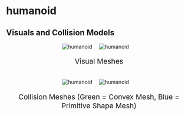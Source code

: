 <!-- THIS IS ALL GENERATED DOCUMENTATION via generate_robot_docs.py. DO NOT MODIFY THIS FILE -->

# humanoid

## Visuals and Collision Models

<div>
    <div style="max-width: 100%; display: flex; justify-content: center;">
        <img src="/_static/robot_images/humanoid/front_visual.png" style='min-width:min(50%, 100px);max-width:50%;height:auto' alt="humanoid">
        <img src="/_static/robot_images/humanoid/side_visual.png" style='min-width:min(50%, 100px);max-width:50%;height:auto' alt="humanoid">
    </div>
    <p style="text-align: center; font-size: 1.2rem;">Visual Meshes</p>
    <br/>
    <div style="max-width: 100%; display: flex; justify-content: center;">
        <img src="/_static/robot_images/humanoid/front_collision.png" style='min-width:min(50%, 100px);max-width:50%;height:auto' alt="humanoid">
        <img src="/_static/robot_images/humanoid/side_collision.png" style='min-width:min(50%, 100px);max-width:50%;height:auto' alt="humanoid">
    </div>
    <p style="text-align: center; font-size: 1.2rem;">Collision Meshes (Green = Convex Mesh, Blue = Primitive Shape Mesh)</p>
</div>
